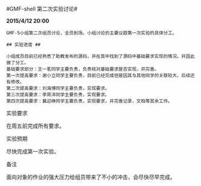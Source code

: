 #GMF-shell 第二次实验讨论#

**2015/4/12   20:00**
    
    GMF-5小组第二次组员讨论，全员到场。小组讨论的主要议题第一次实验的具体分工。
    
    ## 实验进度 ##
    
    小组成员目前已经熟悉了助教发布的源码，并在其中找到了源码中基础要求实现的情况。并因此做了分工。
    基础要求部分：王一茗同学主要负责，负责核对基础要求是否实现，并完善。
    第一次提高要求：谢小立同学主要负责，目前已经完成但是因其与其他同学的关联较大，后续还有修改。
    第二次提高要求：刘海博同学主要负责，实现要求。
    第三次提高要求：李周洋同学主要负责，实现要求。
    第四次提高要求：冀迎峥同学主要负责，实现要求，并完善记录，文档等其余工作。
    
   实验要求 
   
   在周五前完成所有要求。
   
   实验预期
   
   尽快完成第一次实验。
   
   备注
   
   面向对象的作业的强大压力给组员带来了不小的冲击，会尽快尽早完成。
   
   
